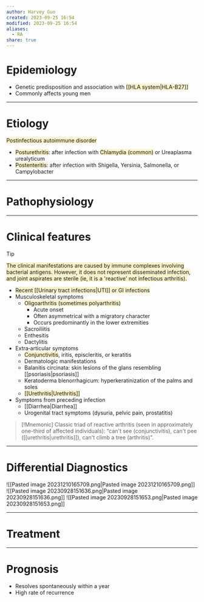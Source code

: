 ```yaml
---
author: Harvey Guo
created: 2023-09-25 16:54
modified: 2023-09-25 16:54
aliases:
  - RA
share: true
---
```

# Epidemiology
- Genetic predisposition and association with <span style="background:rgba(240, 200, 0, 0.2)">[[HLA system|HLA-B27]]</span> 
- Commonly affects young men

---
# Etiology
<span style="background:rgba(240, 200, 0, 0.2)">Postinfectious autoimmune disorder</span>  
- <span style="background:rgba(240, 200, 0, 0.2)">Posturethritis</span>: after infection with <span style="background:rgba(240, 200, 0, 0.2)">Chlamydia (common)</span> or Ureaplasma urealyticum
- <span style="background:rgba(240, 200, 0, 0.2)">Postenteritis</span>: after infection with Shigella, Yersinia, Salmonella, or Campylobacter

---
# Pathophysiology


---
# Clinical features
>[!tip] 
><span style="background:rgba(240, 200, 0, 0.2)">The clinical manifestations are caused by immune complexes involving bacterial antigens.  However, it does not represent disseminated infection, and joint aspirates are sterile (ie, it is a 'reactive' not infectious arthritis).</span>
- <span style="background:rgba(240, 200, 0, 0.2)">Recent [[Urinary tract infections|UTI]] or GI infections</span>
- Musculoskeletal symptoms
	- <span style="background:rgba(240, 200, 0, 0.2)">Oligoarthritis (sometimes polyarthritis)</span>
		- Acute onset
		- Often asymmetrical with a migratory character
		- Occurs predominantly in the lower extremities 
	- Sacroiliitis
	- Enthesitis
	- Dactylitis
- Extra‑articular symptoms
	- <span style="background:rgba(240, 200, 0, 0.2)">Conjunctivitis</span>, iritis, episcleritis, or keratitis 
	- Dermatologic manifestations
	- Balanitis circinata: skin lesions of the glans resembling [[psoriasis|psoriasis]] 
	- Keratoderma blenorrhagicum: hyperkeratinization of the palms and soles 
	- <span style="background:rgba(240, 200, 0, 0.2)">[[Urethritis|Urethritis]]</span>
- Symptoms from preceding infection 
	- [[Diarrhea|Diarrhea]]
	- Urogenital tract symptoms (dysuria, pelvic pain, prostatitis)

>[!Mnemonic] 
>Classic triad of reactive arthritis (seen in approximately one-third of affected individuals): “can't see (conjunctivitis), can't pee ([[urethritis|urethritis]]), can't climb a tree (arthritis)”.

---
# Differential Diagnostics
![[Pasted image 20231210165709.png|Pasted image 20231210165709.png]]
![[Pasted image 20230928151636.png|Pasted image 20230928151636.png]]
![[Pasted image 20230928151653.png|Pasted image 20230928151653.png]]

---
# Treatment


---
# Prognosis
- Resolves spontaneously within a year
- High rate of recurrence